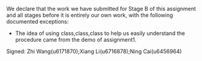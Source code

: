 We declare that the work we have submitted for Stage B of this assignment and all stages before it is entirely our own work, with the following documented exceptions:

* The idea of using class<pieces>,class<solution>,class<direction> to help us easily understand the procedure came from the demo of assignment1.


Signed: Zhi Wang(u6171870);Xiang Li(u6716878);Ning Cai(u6456964)
